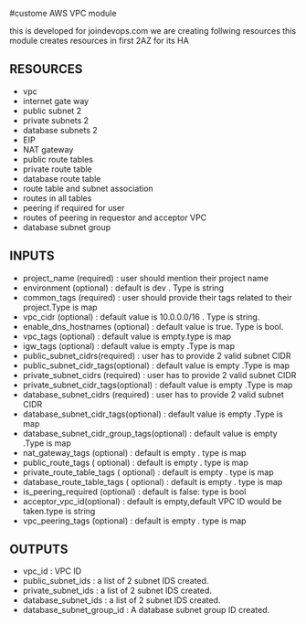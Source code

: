 #custome AWS VPC module

this is developed for joindevops.com
we are creating follwing resources
this module creates resources in first 2AZ for its HA
 ## RESOURCES ##
* vpc
* internet gate way
* public subnet 2
* private subnets 2
* database subnets 2
* EIP
* NAT gateway
* public route tables 
* private route table
* database route table
* route table and subnet association
* routes in all tables
* peering if required for user
* routes of peering in requestor and acceptor VPC
* database subnet group

## INPUTS ##
* project_name (required) : user should mention  their project name
* environment (optional)  : default is dev . Type is string
* common_tags (required) : user should provide their tags related to their project.Type is map
* vpc_cidr (optional) : default value is 10.0.0.0/16 . Type is string.
* enable_dns_hostnames (optional) : default value is true. Type is bool.
* vpc_tags (optional) : default value is empty.type is map
* igw_tags (optional) : default value is empty .Type is map
* public_subnet_cidrs(required) : user has to provide 2 valid subnet CIDR
* public_subnet_cidr_tags(optional) : default value is empty .Type is map
* private_subnet_cidrs (required) : user has to provide 2 valid subnet CIDR
* private_subnet_cidr_tags(optional) : default value is empty .Type is map
* database_subnet_cidrs (required) : user has to provide 2 valid subnet CIDR
* database_subnet_cidr_tags(optional) : default value is empty .Type is map
* database_subnet_cidr_group_tags(optional) : default value is empty .Type is map
* nat_gateway_tags (optional) : default is empty . type is map
* public_route_tags ( optional) : default is empty . type is map
* private_route_table_tags ( optional) : default is empty . type is map
* database_route_table_tags ( optional) : default is empty . type is map
* is_peering_required (optional) : default is false: type is bool
* acceptor_vpc_id(optional) : default is empty,default VPC ID would be taken.type is string
* vpc_peering_tags (optional) : default is empty . type is map

## OUTPUTS ##
 * vpc_id : VPC ID
 * public_subnet_ids : a list of 2 subnet IDS created.
 * private_subnet_ids : a list of 2 subnet IDS created.
 * database_subnet_ids : a list of 2 subnet IDS created.
 * database_subnet_group_id : A database subnet group ID created.
 